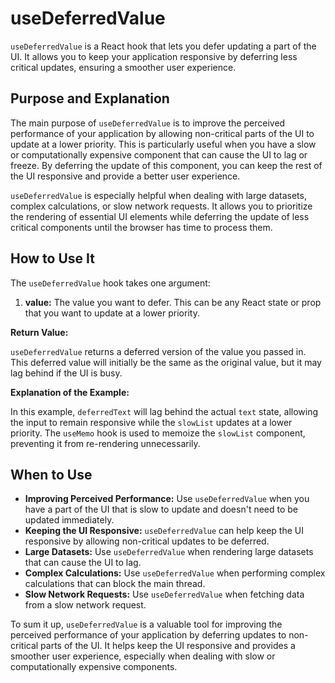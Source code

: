 # useDeferredValue

`useDeferredValue` is a React hook that lets you defer updating a part of the UI. It allows you to keep your application responsive by deferring less critical updates, ensuring a smoother user experience.

## Purpose and Explanation

The main purpose of `useDeferredValue` is to improve the perceived performance of your application by allowing non-critical parts of the UI to update at a lower priority. This is particularly useful when you have a slow or computationally expensive component that can cause the UI to lag or freeze. By deferring the update of this component, you can keep the rest of the UI responsive and provide a better user experience.

`useDeferredValue` is especially helpful when dealing with large datasets, complex calculations, or slow network requests. It allows you to prioritize the rendering of essential UI elements while deferring the update of less critical components until the browser has time to process them.

## How to Use It

The `useDeferredValue` hook takes one argument:

1.  **value:** The value you want to defer. This can be any React state or prop that you want to update at a lower priority.

**Return Value:**

`useDeferredValue` returns a deferred version of the value you passed in. This deferred value will initially be the same as the original value, but it may lag behind if the UI is busy.

**Explanation of the Example:**

In this example, `deferredText` will lag behind the actual `text` state, allowing the input to remain responsive while the `slowList` updates at a lower priority. The `useMemo` hook is used to memoize the `slowList` component, preventing it from re-rendering unnecessarily.

## When to Use

*   **Improving Perceived Performance:** Use `useDeferredValue` when you have a part of the UI that is slow to update and doesn't need to be updated immediately.
*   **Keeping the UI Responsive:** `useDeferredValue` can help keep the UI responsive by allowing non-critical updates to be deferred.
*   **Large Datasets:** Use `useDeferredValue` when rendering large datasets that can cause the UI to lag.
*   **Complex Calculations:** Use `useDeferredValue` when performing complex calculations that can block the main thread.
*   **Slow Network Requests:** Use `useDeferredValue` when fetching data from a slow network request.

To sum it up, `useDeferredValue` is a valuable tool for improving the perceived performance of your application by deferring updates to non-critical parts of the UI. It helps keep the UI responsive and provides a smoother user experience, especially when dealing with slow or computationally expensive components.
